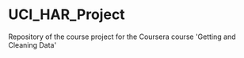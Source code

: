 # UCI_HAR_Project
Repository of the course project for the Coursera course 'Getting and Cleaning Data'
